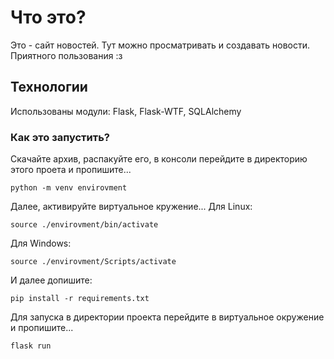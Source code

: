 # Что это?
Это - сайт новостей. Тут можно просматривать и создавать новости. Приятного пользования :з

## Технологии
Использованы модули: Flask, Flask-WTF, SQLAlchemy

### Как это запустить?
Скачайте архив, распакуйте его, в консоли перейдите в директорию этого проета и пропишите...
```
python -m venv envirovment
```
Далее, активируйте виртуальное кружение...
Для Linux:
```
source ./envirovment/bin/activate
```
Для Windows:
```
source ./envirovment/Scripts/activate
```
И далее допишите:
```
pip install -r requirements.txt
```
Для запуска в директории проекта перейдите в виртуальное окружение и пропишите...
```
flask run
```
